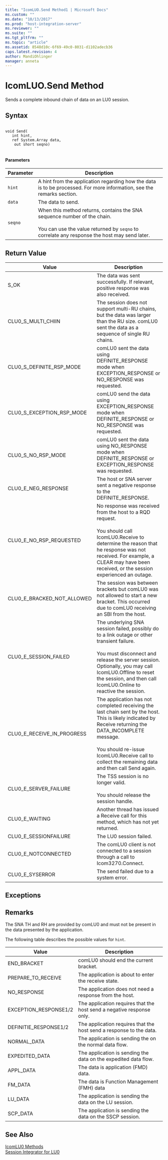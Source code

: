 ```yaml
---
title: "IcomLUO.Send Method1 | Microsoft Docs"
ms.custom: ""
ms.date: "10/13/2017"
ms.prod: "host-integration-server"
ms.reviewer: ""
ms.suite: ""
ms.tgt_pltfrm: ""
ms.topic: "article"
ms.assetid: 8548d10c-6f69-49c0-8031-d1102adecb36
caps.latest.revision: 4
author: MandiOhlinger
manager: anneta
---
```

# IcomLUO.Send Method
Sends a complete inbound chain of data on an LU0 session.  
  
## Syntax  
  
```  
  
void Send(  
   int hint,  
   ref System.Array data,  
    out short seqno)  
  
```  
  
#### Parameters  
  
|Parameter|Description|  
|---------------|-----------------|  
|`hint`|A hint from the application regarding how the data is to be processed. For more information, see the remarks section.|  
|`data`|The data to send.|  
|`seqno`|When this method returns, contains the SNA sequence number of the chain.<br /><br /> You can use the value returned by `seqno` to correlate any response the host may send later.|  
  
## Return Value  
  
|Value|Description|  
|-----------|-----------------|  
|S_OK|The data was sent successfully. If relevant, positive response was also received.|  
|CLU0_S_MULTI_CHIIN|The session does not support multi-RU chains, but the data was larger than the RU size. comLU0 sent the data as a sequence of single RU chains.|  
|CLU0_S_DEFINITE_RSP_MODE|comLU0 sent the data using DEFINITE_RESPONSE mode when EXCEPTION_RESPONSE or NO_RESPONSE was requested.|  
|CLU0_S_EXCEPTION_RSP_MODE|comLU0 send the data using EXCEPTION_RESPONSE mode when DEFINITE_RESPONSE or NO_RESPONSE was requested.|  
|CLU0_S_NO_RSP_MODE|comLU0 sent the data using NO_RESPONSE mode when DEFINITE_RESPONSE or EXCEPTION_RESPONSE was requested.|  
|CLU0_E_NEG_RESPONSE|The host or SNA server sent a negative response to the DEFINITE_RESPONSE.|  
|CLU0_E_NO_RSP_REQUESTED|No response was received from the host to a RQD request.<br /><br /> You should call IcomLU0.Receive to determine the reason that he response was not received. For example, a CLEAR may have been received, or the session experienced an outage.|  
|CLU0_E_BRACKED_NOT_ALLOWED|The session was between brackets but comLU0 was not allowed to start a new bracket. This occurred due to comLU0 receiving an SBI from the host.|  
|CLU0_E_SESSION_FAILED|The underlying SNA session failed, possibly do to a link outage or other transient failure.<br /><br /> You must disconnect and release the server session. Optionally, you may call IcomLU0.Offline to reset the session, and then call IcomLU0.Online to reactive the session.|  
|CLU0_E_RECEIVE_IN_PROGRESS|The application has not completed receiving the last chain sent by the host. This is likely indicated by Receive returning the DATA_INCOMPLETE message.<br /><br /> You should re-issue IcomLU0.Receive call to collect the remaining data and then call Send again.|  
|CLU0_E_SERVER_FAILURE|The TSS session is no longer valid.<br /><br /> You should release the session handle.|  
|CLU0_E_WAITING|Another thread has issued a Receive call for this method, which has not yet returned.|  
|CLU0_E_SESSIONFAILURE|The LU0 session failed.|  
|CLU0_E_NOTCONNECTED|The comLU0 client is not connected to a session through a call to Icom3270.Connect.|  
|CLU0_E_SYSERROR|The send failed due to a system error.|  
  
## Exceptions  
  
## Remarks  
 The SNA TH and RH are provided by comLU0 and must not be present in the data presented by the application.  
  
 The following table describes the possible values for `hint`.  
  
|Value|Description|  
|-----------|-----------------|  
|END_BRACKET|comLU0 should end the current bracket.|  
|PREPARE_TO_RECEIVE|The application is about to enter the receive state.|  
|NO_RESPONSE|The application does not need a response from the host.|  
|EXCEPTION_RESPONSE1/2|The application requires that the host send a negative response only.|  
|DEFINITIE_RESPONSE1/2|The application requires that the host send a response to the data.|  
|NORMAL_DATA|The application is sending the on the normal data flow.|  
|EXPEDITED_DATA|The application is sending the data on the expedited data flow.|  
|APPL_DATA|The data is application (FMD) data.|  
|FM_DATA|The data is Function Management (FMH) data|  
|LU_DATA|The application is sending the data on the LU session.|  
|SCP_DATA|The application is sending the data on the SSCP session.|  
  
## See Also  
 [IcomLU0 Methods](../core/icomlu0-methods.md)   
 [Session Integrator for LU0](../Topic/Session%20Integrator%20for%20LU01.md)